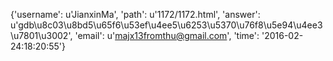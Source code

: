{'username': u'JianxinMa', 'path': u'1172/1172.html', 'answer': u'gdb\u8c03\u8bd5\u65f6\u53ef\u4ee5\u6253\u5370\u76f8\u5e94\u4ee3\u7801\u3002', 'email': u'majx13fromthu@gmail.com', 'time': '2016-02-24:18:20:55'}